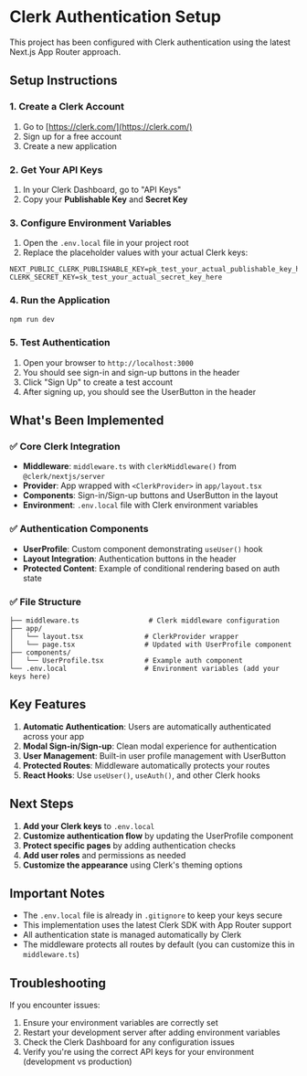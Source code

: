 # Clerk Authentication Setup

This project has been configured with Clerk authentication using the latest Next.js App Router approach.

## Setup Instructions

### 1. Create a Clerk Account
1. Go to [https://clerk.com/](https://clerk.com/)
2. Sign up for a free account
3. Create a new application

### 2. Get Your API Keys
1. In your Clerk Dashboard, go to "API Keys"
2. Copy your **Publishable Key** and **Secret Key**

### 3. Configure Environment Variables
1. Open the `.env.local` file in your project root
2. Replace the placeholder values with your actual Clerk keys:

```env
NEXT_PUBLIC_CLERK_PUBLISHABLE_KEY=pk_test_your_actual_publishable_key_here
CLERK_SECRET_KEY=sk_test_your_actual_secret_key_here
```

### 4. Run the Application
```bash
npm run dev
```

### 5. Test Authentication
1. Open your browser to `http://localhost:3000`
2. You should see sign-in and sign-up buttons in the header
3. Click "Sign Up" to create a test account
4. After signing up, you should see the UserButton in the header

## What's Been Implemented

### ✅ Core Clerk Integration
- **Middleware**: `middleware.ts` with `clerkMiddleware()` from `@clerk/nextjs/server`
- **Provider**: App wrapped with `<ClerkProvider>` in `app/layout.tsx`
- **Components**: Sign-in/Sign-up buttons and UserButton in the layout
- **Environment**: `.env.local` file with Clerk environment variables

### ✅ Authentication Components
- **UserProfile**: Custom component demonstrating `useUser()` hook
- **Layout Integration**: Authentication buttons in the header
- **Protected Content**: Example of conditional rendering based on auth state

### ✅ File Structure
```
├── middleware.ts                 # Clerk middleware configuration
├── app/
│   └── layout.tsx               # ClerkProvider wrapper
│   └── page.tsx                 # Updated with UserProfile component
├── components/
│   └── UserProfile.tsx          # Example auth component
└── .env.local                   # Environment variables (add your keys here)
```

## Key Features

1. **Automatic Authentication**: Users are automatically authenticated across your app
2. **Modal Sign-in/Sign-up**: Clean modal experience for authentication
3. **User Management**: Built-in user profile management with UserButton
4. **Protected Routes**: Middleware automatically protects your routes
5. **React Hooks**: Use `useUser()`, `useAuth()`, and other Clerk hooks

## Next Steps

1. **Add your Clerk keys** to `.env.local`
2. **Customize authentication flow** by updating the UserProfile component
3. **Protect specific pages** by adding authentication checks
4. **Add user roles** and permissions as needed
5. **Customize the appearance** using Clerk's theming options

## Important Notes

- The `.env.local` file is already in `.gitignore` to keep your keys secure
- This implementation uses the latest Clerk SDK with App Router support
- All authentication state is managed automatically by Clerk
- The middleware protects all routes by default (you can customize this in `middleware.ts`)

## Troubleshooting

If you encounter issues:
1. Ensure your environment variables are correctly set
2. Restart your development server after adding environment variables
3. Check the Clerk Dashboard for any configuration issues
4. Verify you're using the correct API keys for your environment (development vs production)
